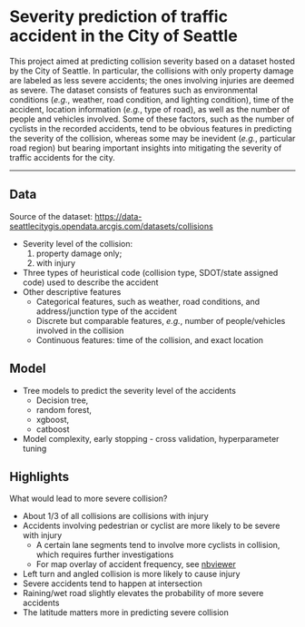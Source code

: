 # Severity prediction of traffic accident in the City of Seattle 

This project aimed at predicting collision severity based on a dataset hosted by the City of Seattle. In particular, the collisions with only property damage are labeled as less severe accidents; the ones involving injuries are deemed as severe. The dataset consists of features such as environmental conditions (<em>e.g.</em>, weather, road condition, and lighting condition), time of the accident, location information (<em>e.g.</em>, type of road), as well as the number of people and vehicles involved. Some of these factors, such as the number of cyclists in the recorded accidents, tend to be obvious features in predicting the severity of the collision, whereas some may be inevident (<em>e.g.</em>, particular road region) but bearing important insights into mitigating the severity of traffic accidents for the city.  

---
## Data
Source of the dataset: https://data-seattlecitygis.opendata.arcgis.com/datasets/collisions
* Severity level of the collision: 
    1. property damage only; 
    2. with injury
* Three types of heuristical code (collision type, SDOT/state assigned code) used to describe the accident
* Other descriptive features
    * Categorical features, such as weather, road conditions, and address/junction type of the accident
    * Discrete but comparable features, <em>e.g.</em>, number of people/vehicles involved in the collision
    * Continuous features: time of the collision, and exact location 

## Model
* Tree models to predict the severity level of the accidents
    * Decision tree, 
    * random forest, 
    * xgboost, 
    * catboost
* Model complexity, early stopping - cross validation, hyperparameter tuning

## Highlights
What would lead to more severe collision?
* About 1/3 of all collisions are collisions with injury
* Accidents involving pedestrian or cyclist are more likely to be severe with injury
    * A certain lane segments tend to involve more cyclists in collision, which requires further investigations
    * For map overlay of accident frequency, see [nbviewer](https://nbviewer.jupyter.org/github/qcabel/collision-severity-prediction/blob/main/collision_visualization.ipynb)
* Left turn and angled collision is more likely to cause injury
* Severe accidents tend to happen at intersection
* Raining/wet road slightly elevates the probability of more severe accidents
* The latitude matters more in predicting severe collision 

